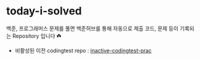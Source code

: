# today-i-solved
백준, 프로그래머스 문제를 풀면 백준허브를 통해 자동으로 제출 코드, 문제 등이 기록되는 Repository 입니다 ☘️

- 비활성된 이전 codingtest repo : [inactive-codingtest-prac](https://github.com/SuJeong68/inactive-codingtest-prac)
